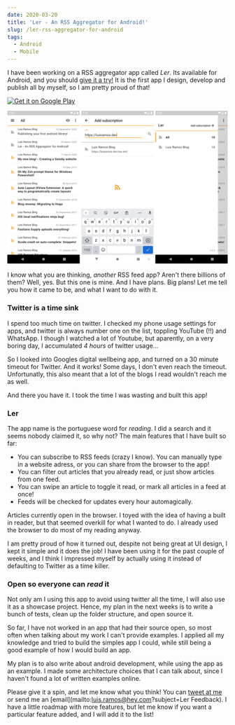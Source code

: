 ```yaml
---
date: 2020-03-20
title: 'Ler - An RSS Aggregator for Android!'
slug: /ler-rss-aggregator-for-android
tags:
  - Android
  - Mobile
---
```


I have been working on a RSS aggregator app called _Ler_. Its available for Android, and you should [give it a try!](https://play.google.com/store/apps/details?id=app.luisramos.ler) It is the first app I design, develop and publish all by myself, so I am pretty proud of that!

<a class="text-center w-48 block mx-auto" href='https://play.google.com/store/apps/details?id=app.luisramos.ler'><img alt='Get it on Google Play' src='https://play.google.com/intl/en_us/badges/static/images/badges/en_badge_web_generic.png'/></a>

![ler app screenshots](ler-screenshots.png)

I know what you are thinking, _another_ RSS feed app? Aren't there billions of them? Well, yes. But this one is mine. And I have plans. Big plans! Let me tell you how it came to be, and what I want to do with it.

### Twitter is a time sink

I spend too much time on twitter. I checked my phone usage settings for apps, and twitter is always number one on the list, toppling YouTube (!!) and WhatsApp. I though I watched a lot of Youtube, but aparently, on a very boring day, I accumulated _4 hours_ of twitter usage...

So I looked into Googles digital wellbeing app, and turned on a 30 minute timeout for Twitter. And it works! Some days, I don't even reach the timeout. Unfortunatly, this also meant that a lot of the blogs I read wouldn't reach me as well.

And there you have it. I took the time I was wasting and built this app!

### Ler

The app name is the portuguese word for _reading_. I did a search and it seems nobody claimed it, so why not? The main features that I have built so far:

- You can subscribe to RSS feeds (crazy I know). You can manually type in a website adress, or you can share from the browser to the app!
- You can filter out articles that you already read, or just show articles from one feed.
- You can swipe an article to toggle it read, or mark all articles in a feed at once!
- Feeds will be checked for updates every hour automagically.

Articles currently open in the browser. I toyed with the idea of having a built in reader, but that seemed overkill for what I wanted to do. I already used the browser to do most of my reading anyway.

I am pretty proud of how it turned out, despite not being great at UI design, I kept it simple and it does the job! I have been using it for the past couple of weeks, and I think I impressed myself by actually using it instead of defaulting to Twitter as a time killer.

### Open so everyone can _read_ it

Not only am I using this app to avoid using twitter all the time, I will also use it as a showcase project. Hence, my plan in the next weeks is to write a bunch of tests, clean up the folder structure, and open source it.

So far, I have not worked in an app that had their source open, so most often when talking about my work I can't provide examples. I applied all my knowledge and tried to build the simples app I could, while still being a good example of how I would build an app.

My plan is to also write about android development, while using the app as an example. I made some architecture choices that I can talk about, since I haven't found a lot of written examples online.

Please give it a spin, and let me know what you think! You can [tweet at me](https://twitter.com/luisramos1337) or send me an [email](mailto:luis.ramos@hey.com?subject=Ler Feedback). I have a little roadmap with more features, but let me know if you want a particular feature added, and I will add it to the list!
